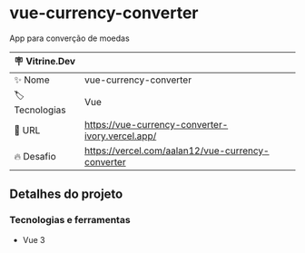 <!-- <div align="center" >
  <img src="https://github.com/AAlan12/vue-currency-converter/blob/main/src/assets/vitdev/tumb1.PNG?raw=true"/>
</div> -->

# vue-currency-converter

App para converção de moedas

| :placard: Vitrine.Dev |     |
| -------------  | --- |
| :sparkles: Nome        | vue-currency-converter
| :label: Tecnologias | Vue
| :rocket: URL         | https://vue-currency-converter-ivory.vercel.app/
| :fire: Desafio     | https://vercel.com/aalan12/vue-currency-converter

<!-- Inserir imagem com a #vitrinedev ao final do link -->
<!-- ![](https://github.com/AAlan12/vue-currency-converter/blob/main/src/assets/vitdev/tumb2.PNG?raw=true#vitrinedev) -->

## Detalhes do projeto

### Tecnologias e ferramentas

- Vue 3


